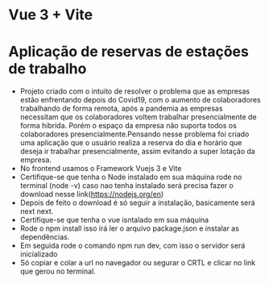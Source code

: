 # Vue 3 + Vite
# Aplicação de reservas de estações de trabalho
- Projeto criado com o intuito de resolver o problema que as empresas estão enfrentando depois do Covid19,
com o aumento de colaboradores trabalhando de forma remota, após a pandemia as empresas necessitam que os colaboradores voltem trabalhar presencialmente de forma hibrida.
Porém o espaço da empresa não suporta todos os colaboradores presencialmente.Pensando nesse problema foi criado uma aplicação que o usuário realiza a reserva do dia e horário que deseja ir trabalhar presencialmente,
assim evitando a super lotação da empresa.
- No frontend usamos o Framework Vuejs 3 e Vite
- Certifique-se que tenha o Node instalado em sua máquina rode no terminal (node -v) caso nao tenha instalado será precisa fazer o download nesse link(https://nodejs.org/en)
- Depois de feito o download é só seguir a instalação, basicamente será next next.
- Certifique-se que tenha o vue isntalado em sua máquina
- Rode o npm install isso irá ler o arquivo package.json e instalar as dependências.
- Em seguida rode o comando npm run dev, com isso o servidor será inicializado 
- Só copiar e colar a url no navegador ou segurar o CRTL e clicar no link que gerou no terminal.
 

